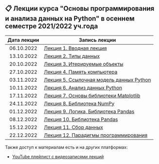 ## 📋 Лекции курса "Основы программирования и анализа данных на Python" в осеннем семестре 2021/2022 уч.года

Дата лекции | Запись лекции  
|:----:|----|
|06.10.2022| [Лекция 1. Вводная лекция](https://youtu.be/kxjr9OcxvlM)
|13.10.2022| [Лекция 2. Типы данных](https://youtu.be/lkEqjawyQZI)
|20.10.2022| [Лекция 3. Итерируемые объекты](https://youtu.be/1k27aiWvmq4)
|27.10.2022| [Лекция 4. Память компьютера](https://youtu.be/VGComiZmlZc)
|03.11.2022| [Лекция 5. Ссылочная модель данных Python](https://youtu.be/n5hJJmyWsuY)
|10.11.2022| [Лекция 6. Анализ данных Python](https://youtu.be/Bkyp9yWbovM)
|17.11.2022| [Лекция 7. Основы библиотеки Matplotlib](https://youtu.be/Mga0fi2ihKk)
|24.11.2022| [Лекция 8. Библиотека NumPy](https://youtu.be/bxHunQ9YzFc)
|01.12.2022| [Лекция 9. Логика, Библиотека Pandas](https://youtu.be/A_G-kLiFvnA)
|08.12.2022| [Лекция 10. Библиотека Pandas](https://youtu.be/p7aIGcYKtK0)
|15.12.2022| [Лекция 11. Сбор данных](https://youtu.be/qGexeDlTN2s)
|22.12.2022| [Лекция 12. Парадигмы программирования](https://youtu.be/4oI1LSUXbiU)

Также доступ к материалам есть и на других платформах:

* [YouTube плейлист с видеозаписями лекций](https://youtube.com/playlist?list=PLcsjsqLLSfNCB0yQMHoGsVFx2axpqjlSR)
